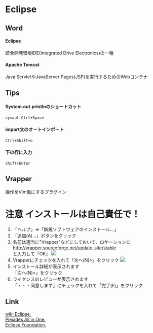 # Eclipse
## Word
#### Eclipse
統合開発環境IDE(Integrated Drive Electronics)の一種
#### Apache Tomcat
Java ServletやJavaServer Pages(JSP)を実行するためのWebコンテナ
## Tips
#### System.out.printlnのショートカット
`sysout Ctrl+Space`
#### import文のオートインポート
`Ctrl+Shift+o`
#### 下の行に入力
`Shift+Enter`
## Vrapper
操作をVim風にするプラグイン
# 注意 インストールは自己責任で！
1. 「ヘルプ」⇒「新規ソフトウェアのインストール...」
2. 「追加(A)...」ボタンをクリック
3. 名前は適当に"Vrapper"などにしておいて、ロケーションに  
http://vrapper.sourceforge.net/update-site/stable  
と入力して「OK」
![](https://qiita-user-contents.imgix.net/https%3A%2F%2Fqiita-image-store.s3.amazonaws.com%2F0%2F134293%2F4f21bdfd-0536-f471-054a-d05dbd505b9c.png?ixlib=rb-1.2.2&auto=format&gif-q=60&q=75&s=0f7ba1d2aa28071295346bd5583aa1e8)
4. Vrapperにチェックを入れて「次へ(N)>」をクリック
![](https://qiita-user-contents.imgix.net/https%3A%2F%2Fqiita-image-store.s3.amazonaws.com%2F0%2F134293%2Fcd23faed-3789-79dc-ea95-79e8b5f9cbff.png?ixlib=rb-1.2.2&auto=format&gif-q=60&q=75&s=5ed12fb51c45872f43752946c2d7ecda)
5. インストール詳細が表示されます  
「次へ(N)>」をクリック
6. ライセンスのレビューが表示されます  
「・・・同意します」にチェックを入れて「完了(F)」をクリック
## Link
[wiki Eclipse.](https://ja.wikipedia.org/wiki/Eclipse_(%E7%B5%B1%E5%90%88%E9%96%8B%E7%99%BA%E7%92%B0%E5%A2%83))  
[Pleiades All in One.](https://mergedoc.osdn.jp/)  
[Eclipse Foundation.](https://www.eclipse.org/)
